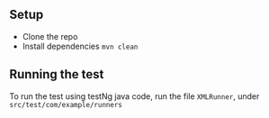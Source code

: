 

## Setup
* Clone the repo
* Install dependencies `mvn clean`


## Running the test
To run the test using testNg java code, run the file `XMLRunner`, under `src/test/com/example/runners`

